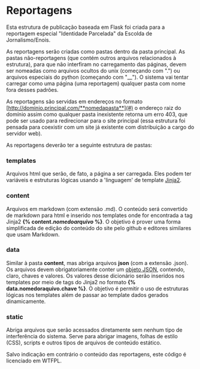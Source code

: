 # Reportagens

Esta estrutura de publicação baseada em Flask foi criada para a reportagem especial "Identidade Parcelada" da Escolda de Jornalismo/Enois.

As reportagens serão criadas como pastas dentro da pasta principal. As pastas não-reportagens (que contém outros arquivos relacionados à estrutura), para que não interfiram no carregamento das páginas, devem ser nomeadas como arquivos ocultos do unix (começando com ".") ou arquivos especiais do python (começando com "__"). O sistema vai tentar carregar como uma página (uma reportagem) qualquer pasta com nome fora desses padrões.

As reportagens são servidas em endereços no formato
  [http://dominio.principal.com/**nomedapasta**](#)
o endereço raiz do domínio assim como qualquer pasta inexistente retorna um erro 403, que pode ser usado para redirecionar para o site principal (essa estrutura foi pensada para coexistir com um site já existente com distribuição a cargo do servidor web).

As reportagens deverão ter a seguinte estrutura de pastas:

### templates
  Arquivos html que serão, de fato, a página a ser carregada.
Eles podem ter variáveis e estruturas lógicas usando a 'linguagem' de template [Jinja2](http://jinja.pocoo.org/docs/dev/templates/).

### content
  Arquivos em markdown (com extensão .md).
O conteúdo será convertido de markdown para html e inserido nos templates onde for encontrada a tag Jinja2 **{% content._nomedoarquivo_ %}**. O objetivo é prover uma forma simplificada de edição do conteúdo do site pelo github e editores similares que usam Markdown.

### data
  Similar à pasta **content**, mas abriga arquivos **json** (com a extensão .json).
Os arquivos devem obrigatoriamente conter um [objeto JSON](http://www.json.org/object.gif), contendo, claro, chaves e valores. Os valores desse dicionário serão inseridos nos templates por meio de tags do Jinja2 no formato **{% data.nomedoraquivo.chave %}**. O objetivo é permitir o uso de estruturas lógicas nos templates além de passar ao template dados gerados dinamicamente.
  
### static
  Abriga arquivos que serão acessados diretamente sem nenhum tipo de interferência do sistema. Serve para abrigar imagens, folhas de estilo (CSS), scripts e outros tipos de arquivos de conteúdo estático. 
  
  Salvo indicação em contrário o conteúdo das reportagens, este código é licenciado em WTFPL.
